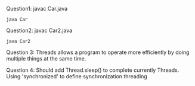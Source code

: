Question1: 
    javac Car.java
    
    java Car
    
Question2: 
    javac Car2.java
    
    java Car2
    
Question 3: Threads allows a program to operate more efficiently by doing multiple things at the same time.

Question 4: Should add Thread.sleep() to complete currently Threads. 
    Using 'synchronized' to define  synchronization threading
